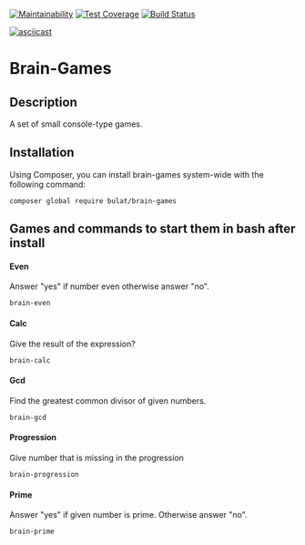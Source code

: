 [![Maintainability](https://api.codeclimate.com/v1/badges/a4a3ee6773c1653c412c/maintainability)](https://codeclimate.com/github/gitlabhq/gitlab-ci-runner/maintainability)
[![Test Coverage](https://api.codeclimate.com/v1/badges/a4a3ee6773c1653c412c/test_coverage)](https://codeclimate.com/github/gitlabhq/gitlab-ci-runner/test_coverage)
[![Build Status](https://travis-ci.org/BulatGL/project-lvl1-s470.svg?branch=master)](https://travis-ci.org/BulatGL/project-lvl1-s470)

[![asciicast](https://asciinema.org/a/3uKcTaHqo3vxWbukAPbZ2sCzj.svg)](https://asciinema.org/a/3uKcTaHqo3vxWbukAPbZ2sCzj)

# Brain-Games

## Description

A set of small console-type games.

## Installation

Using Composer, you can install brain-games system-wide with the following command:

```
composer global require bulat/brain-games
```
## Games and commands to start them in bash after install

#### Even

Answer "yes" if number even otherwise answer "no".
```
brain-even
```
#### Calc

Give the result of the expression?
```
brain-calc
```
#### Gcd

Find the greatest common divisor of given numbers.
```
brain-gcd
```
#### Progression

Give number that is missing in the progression
```
brain-progression
```
#### Prime

Answer "yes" if given number is prime. Otherwise answer "no".
```
brain-prime
```
